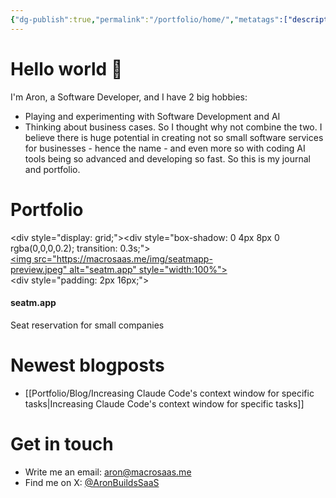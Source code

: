 ```yaml
---
{"dg-publish":true,"permalink":"/portfolio/home/","metatags":["description: \"My journal and portfolio, exploring the intersection of software development, AI, and business. Follow along for blog posts, projects, and updates on creating innovative software services.\""],"pinned":true,"tags":["gardenEntry"]}
---
```


# Hello world 🚀

I'm Aron, a Software Developer, and I have 2 big hobbies:
- Playing and experimenting with Software Development and AI
- Thinking about business cases.
So I thought why not combine the two. I believe there is huge potential in creating not so small software services for businesses - hence the name - and even more so with coding AI tools being so advanced and developing so fast.
So this is my journal and portfolio.

# Portfolio

<div style="display: grid;"><div style="box-shadow: 0 4px 8px 0 rgba(0,0,0,0.2); transition: 0.3s;"><a href="/portfolio/projects/seat-mapp/"><img src="https://macrosaas.me/img/seatmapp-preview.jpeg" alt="seatm.app" style="width:100%"><div style="padding: 2px 16px;"><h4><b>seatm.app</b></h4><p>Seat reservation for small companies</p></div></a></div></div>

# Newest blogposts

- [[Portfolio/Blog/Increasing Claude Code's context window for specific tasks\|Increasing Claude Code's context window for specific tasks]]

# Get in touch

- Write me an email: [aron@macrosaas.me](mailto:aron@macrosaas.me)
- Find me on X: [@AronBuildsSaaS](https://x.com/AronBuildsSaaS)